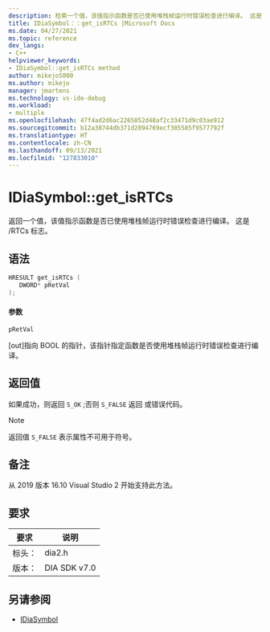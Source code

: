 ```yaml
---
description: 检索一个值，该值指示函数是否已使用堆栈帧运行时错误检查进行编译。 这是 /RTCs 标志。
title: IDiaSymbol：：get_isRTCs |Microsoft Docs
ms.date: 04/27/2021
ms.topic: reference
dev_langs:
- C++
helpviewer_keywords:
- IDiaSymbol::get_isRTCs method
author: mikejo5000
ms.author: mikejo
manager: jmartens
ms.technology: vs-ide-debug
ms.workload:
- multiple
ms.openlocfilehash: 47f4ad2d6ac2265052d48af2c33471d9c03ae912
ms.sourcegitcommit: b12a38744db371d2894769ecf305585f9577792f
ms.translationtype: HT
ms.contentlocale: zh-CN
ms.lasthandoff: 09/13/2021
ms.locfileid: "127833010"
---
```

# <a name="idiasymbolget_isrtcs"></a>IDiaSymbol::get_isRTCs

返回一个值，该值指示函数是否已使用堆栈帧运行时错误检查进行编译。 这是 /RTCs 标志。

## <a name="syntax"></a>语法

```C++
HRESULT get_isRTCs ( 
   DWORD* pRetVal
);
```

#### <a name="parameters"></a>参数

 `pRetVal`

[out]指向 BOOL 的指针，该指针指定函数是否使用堆栈帧运行时错误检查进行编译。

## <a name="return-value"></a>返回值

 如果成功，则返回 `S_OK` ;否则 `S_FALSE` 返回 或错误代码。

> [!NOTE]
> 返回值 `S_FALSE` 表示属性不可用于符号。

## <a name="remarks"></a>备注

从 2019 版本 16.10 Visual Studio 2 开始支持此方法。

## <a name="requirements"></a>要求

|要求|说明|
|-----------------|-----------------|
|标头：|dia2.h|
|版本：|DIA SDK v7.0|

## <a name="see-also"></a>另请参阅
- [IDiaSymbol](../../debugger/debug-interface-access/idiasymbol.md)
